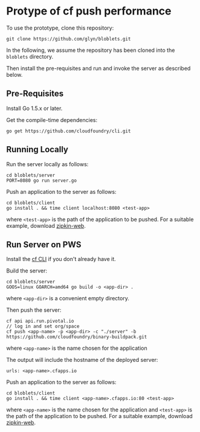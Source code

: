 # Protype of cf push performance

To use the prototype, clone this repository:
```
git clone https://github.com/glyn/bloblets.git
```

In the following, we assume the repository has been cloned into the `bloblets` directory.

Then install the pre-requisites and run and invoke the server as described below.

## Pre-Requisites

Install Go 1.5.x or later.

Get the compile-time dependencies:
```
go get https://github.com/cloudfoundry/cli.git
```

## Running Locally

Run the server locally as follows:
```
cd bloblets/server
PORT=8080 go run server.go
```

Push an application to the server as follows:
```
cd bloblets/client
go install . && time client localhost:8080 <test-app>
```

where `<test-app>` is the path of the application to be pushed. For a suitable example, download [zipkin-web](http://search.maven.org/remotecontent?filepath=io/zipkin/zipkin-web/1.18.0/zipkin-web-1.18.0-all.jar).


## Run Server on PWS

Install the [cf CLI](https://github.com/cloudfoundry/cli) if you don't already have it.

Build the server:
```
cd bloblets/server
GOOS=linux GOARCH=amd64 go build -o <app-dir> .
```

where `<app-dir>` is a convenient empty directory.

Then push the server:
```
cf api api.run.pivotal.io
// log in and set org/space
cf push <app-name> -p <app-dir> -c "./server" -b https://github.com/cloudfoundry/binary-buildpack.git
```

where `<app-name>` is the name chosen for the application

The output will include the hostname of the deployed server:
```
urls: <app-name>.cfapps.io
```

Push an application to the server as follows:
```
cd bloblets/client
go install . && time client <app-name>.cfapps.io:80 <test-app>
```

where `<app-name>` is the name chosen for the application and `<test-app>` is the path of the application to be pushed. For a suitable example, download [zipkin-web](http://search.maven.org/remotecontent?filepath=io/zipkin/zipkin-web/1.18.0/zipkin-web-1.18.0-all.jar).
